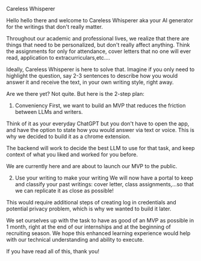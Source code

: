 Careless Whisperer

Hello hello there and welcome to Careless Whisperer aka your AI generator for the writings that don't really matter.

Throughout our academic and professional lives, we realize that there are things that need to be personalized, but don't really affect anything. Think the assignments for only for attendance, cover letters that no one will ever read, application to  extracurriculars,etc....

Ideally, Careless Whisperer is here to solve that. Imagine if you only need to highlight the question, say 2-3 sentences to describe how you would answer it and receive the text, in your own writing style, right away.

Are we there yet? Not quite. But here is the 2-step plan:

1. Conveniency
First, we want to build an MVP that reduces the friction between LLMs and writers.

Think of it as your everyday ChatGPT but you don't have to open the app, and have the option to state how you would answer via text or voice. This is why we decided to build it as a chrome extension.

The backend will work to decide the best LLM to use for that task, and keep context of what you liked and worked for you before.

We are currently here and are about to launch our MVP to the public.

2. Use your writing to make your writing
We will now have a portal to keep and classify your past writings: cover letter, class assignments,...so that we can replicate it as close as possible!

This would require additional steps of creating log in credentials and potential privacy problem, which is why we wanted to build it later.

We set ourselves up with the task to have as good of an MVP as possible in 1 month, right at the end of our internships and at the beginning of recruiting season. We hope this enhanced learning experience would help with our technical understanding and ability to execute.

If you have read all of this, thank you!
